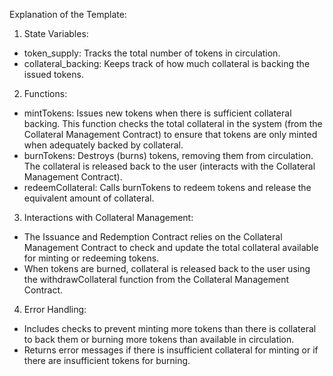 Explanation of the Template:

1. State Variables:
- token_supply: Tracks the total number of tokens in circulation.
- collateral_backing: Keeps track of how much collateral is backing the issued tokens.

2. Functions:
- mintTokens: Issues new tokens when there is sufficient collateral backing. This function checks the total collateral in the system (from the Collateral Management Contract) to ensure that tokens are only minted when adequately backed by collateral.
- burnTokens: Destroys (burns) tokens, removing them from circulation. The collateral is released back to the user (interacts with the Collateral Management Contract).
- redeemCollateral: Calls burnTokens to redeem tokens and release the equivalent amount of collateral.

3. Interactions with Collateral Management:
- The Issuance and Redemption Contract relies on the Collateral Management Contract to check and update the total collateral available for minting or redeeming tokens.
- When tokens are burned, collateral is released back to the user using the withdrawCollateral function from the Collateral Management Contract.

4. Error Handling:
- Includes checks to prevent minting more tokens than there is collateral to back them or burning more tokens than available in circulation.
- Returns error messages if there is insufficient collateral for minting or if there are insufficient tokens for burning.
